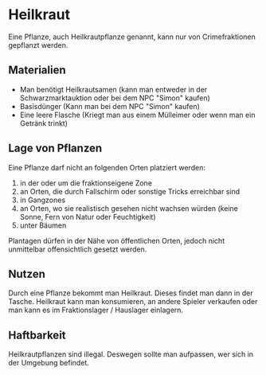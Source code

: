 
# Heilkraut
 Eine Pflanze, auch Heilkrautpflanze genannt, kann nur von Crimefraktionen gepflanzt werden.
 
## Materialien
- Man benötigt Heilkrautsamen (kann man entweder in der Schwarzmarktauktion oder bei dem NPC "Simon" kaufen)
- Basisdünger (Kann man bei dem NPC "Simon" kaufen)
- Eine leere Flasche (Kriegt man aus einem Mülleimer oder wenn man ein Getränk trinkt)
 
## Lage von Pflanzen
Eine Pflanze darf nicht an folgenden Orten platziert werden:

1. in der oder um die fraktionseigene Zone
2. an Orten, die durch Fallschirm oder sonstige Tricks erreichbar sind
3. in Gangzones
4. an Orten, wo sie realistisch gesehen nicht wachsen würden (keine Sonne, Fern von Natur oder Feuchtigkeit)
5. unter Bäumen

Plantagen dürfen in der Nähe von öffentlichen Orten, jedoch nicht unmittelbar offensichtlich gesetzt werden.

## Nutzen
Durch eine Pflanze bekommt man Heilkraut. Dieses findet man dann in der Tasche. Heilkraut kann man konsumieren, an andere Spieler verkaufen oder man kann es im Fraktionslager / Hauslager einlagern.

## Haftbarkeit
Heilkrautpflanzen sind illegal. Deswegen sollte man aufpassen, wer sich in der Umgebung befindet.

